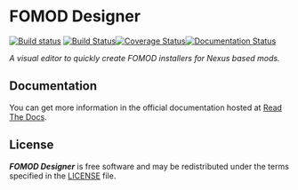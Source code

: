# FOMOD Designer
[![Build status](https://ci.appveyor.com/api/projects/status/nep4id3ammekof68?svg=true)](https://ci.appveyor.com/project/GandaG/fomod-editor) [![Build Status](https://travis-ci.org/GandaG/fomod-designer.svg?branch=develop)](https://travis-ci.org/GandaG/fomod-designer)[![Coverage Status](https://coveralls.io/repos/github/GandaG/fomod-designer/badge.svg?branch=develop)](https://coveralls.io/github/GandaG/fomod-designer?branch=develop)[![Documentation Status](https://readthedocs.org/projects/fomod-designer/badge/?version=stable)](http://fomod-designer.readthedocs.io/en/stable/?badge=stable)

*A visual editor to quickly create FOMOD installers for Nexus based mods.*

## Documentation

You can get more information in the official documentation hosted at [Read The Docs](http://fomod-designer.readthedocs.io/en/stable/).

## License

***FOMOD Designer*** is free software and may be redistributed
under the terms specified in the [LICENSE] file.

  [LICENSE]: /LICENSE

